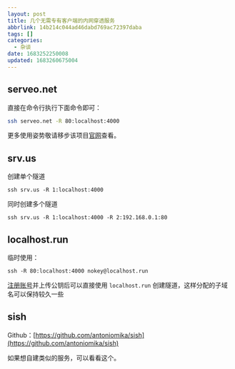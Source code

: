 ```yaml
---
layout: post
title: 几个无需专有客户端的内网穿透服务
abbrlink: 14b214c044ad46dabd769ac72397daba
tags: []
categories:
  - 杂谈
date: 1683252250008
updated: 1683260675004
---
```

## serveo.net

直接在命令行执行下面命令即可：

```bash
ssh serveo.net -R 80:localhost:4000
```

更多使用姿势敬请移步该项目[官网](https://serveo.net)查看。

## srv.us

创建单个隧道

```shell
ssh srv.us -R 1:localhost:4000
```

同时创建多个隧道

```shell
ssh srv.us -R 1:localhost:4000 -R 2:192.168.0.1:80
```

## localhost.run

临时使用：

```shell
ssh -R 80:localhost:4000 nokey@localhost.run
```

[注册账号](https://admin.localhost.run/)并上传公钥后可以直接使用 `localhost.run` 创建隧道，这样分配的子域名可以保持较久一些

## sish

Github：[https://github.com/antoniomika/sish](https://github.com/antoniomika/sish)

如果想自建类似的服务，可以看看这个。
